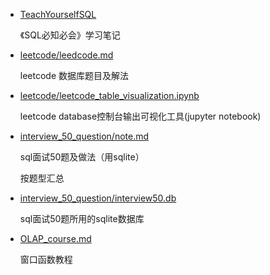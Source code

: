 - [TeachYourselfSQL](https://github.com/wsybupt/LearnSQL/tree/master/TeachYourselfSQL)

  《SQL必知必会》学习笔记

- [leetcode/leedcode.md](https://github.com/wsybupt/LearnSQL/blob/master/leetcode/leetcode.md)

  leetcode 数据库题目及解法

- [leetcode/leetcode_table_visualization.ipynb](https://github.com/wsybupt/LearnSQL/blob/master/leetcode/leetcode_table_visualization.ipynb)
  
  leetcode database控制台输出可视化工具(jupyter notebook)
  
- [interview_50_question/note.md](https://github.com/wsybupt/LearnSQL/blob/master/interview_50_question/note.md)

  sql面试50题及做法（用sqlite）

  按题型汇总

- [interview_50_question/interview50.db](https://github.com/wsybupt/LearnSQL/blob/master/interview_50_question/interview50.db)

  sql面试50题所用的sqlite数据库

- [OLAP_course.md](https://github.com/wsybupt/LearnSQL/blob/master/others/OLAP_course.md)

  窗口函数教程

